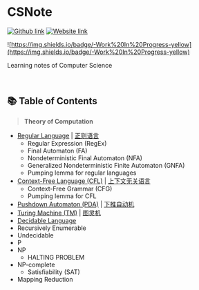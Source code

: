 # CSNote
[![Github link](https://img.shields.io/badge/FaDrYL--blue?style=social&logo=Github&logoWidth=15)](https://github.com/FaDrYL)
[![Website link](https://img.shields.io/badge/FaDr-YL-blue?style=flat&color=009f9f)](https://www.fadryl.com/)

![https://img.shields.io/badge/-Work%20In%20Progress-yellow](https://img.shields.io/badge/-Work%20In%20Progress-yellow)

Learning notes of Computer Science

<br/>

## 📚 Table of Contents
> **Theory of Computation**
- [Regular Language](./Theory_of_Computation/Regular_Language.md) | [正则语言](./Theory_of_Computation/zh_cn/Regular_Language_zh_cn.md)
  - Regular Expression (RegEx)
  - Final Automaton (FA)
  - Nondeterministic Final Automaton (NFA)
  - Generalized Nondeterministic Finite Automaton (GNFA)
  - Pumping lemma for regular languages
- [Context-Free Language (CFL)](./Theory_of_Computation/Context_Free_Language.md) | [上下文无关语言](./Theory_of_Computation/zh_cn/Context_Free_Language_zh_cn.md)
  - Context-Free Grammar (CFG)
  - Pumping lemma for CFL
- [Pushdown Automaton (PDA)](./Theory_of_Computation/Pushdown_Automaton.md) | [下推自动机](./Theory_of_Computation/zh_cn/Pushdown_Automaton_zh_cn.md)
- [Turing Machine (TM)](./Theory_of_Computation/Turing_Machine.md) | [图灵机](./Theory_of_Computation/zh_cn/Turing_Machine_zh_cn.md)
- [Decidable Language](./Theory_of_Computation/Decidable.md)
- Recursively Enumerable
- Undecidable
- P
- NP
  - HALTING PROBLEM
- NP-complete
  - Satisfiability (SAT)
- Mapping Reduction
